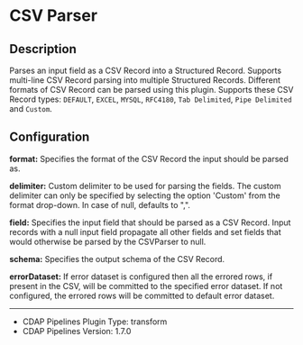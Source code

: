 # CSV Parser


Description
-----------
Parses an input field as a CSV Record into a Structured Record. Supports multi-line CSV Record parsing
into multiple Structured Records. Different formats of CSV Record can be parsed using this plugin.
Supports these CSV Record types: ``DEFAULT``, ``EXCEL``, ``MYSQL``, ``RFC4180``, ``Tab Delimited``, ``Pipe Delimited``
and ``Custom``.


Configuration
-------------
**format:** Specifies the format of the CSV Record the input should be parsed as.

**delimiter:** Custom delimiter to be used for parsing the fields. The custom delimiter can only be specified by 
selecting the option 'Custom' from the format drop-down. In case of null, defaults to ",".

**field:** Specifies the input field that should be parsed as a CSV Record. 
Input records with a null input field propagate all other fields and set fields that
would otherwise be parsed by the CSVParser to null.

**schema:** Specifies the output schema of the CSV Record.

**errorDataset:**  If error dataset is configured then all the errored rows, if present in the CSV, will be committed
 to the specified error dataset. If not configured, the errored rows will be committed to default error dataset.

---
- CDAP Pipelines Plugin Type: transform
- CDAP Pipelines Version: 1.7.0
